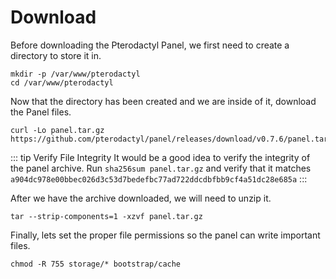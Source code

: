 # Download

Before downloading the Pterodactyl Panel, we first need to create a directory to store
it in.

```
mkdir -p /var/www/pterodactyl
cd /var/www/pterodactyl
```

Now that the directory has been created and we are inside of it, download the Panel files.

```
curl -Lo panel.tar.gz https://github.com/pterodactyl/panel/releases/download/v0.7.6/panel.tar.gz
```

::: tip Verify File Integrity
It would be a good idea to verify the integrity of the panel archive.  Run `sha256sum panel.tar.gz` and verify that it matches `a904dc978e00bbec026d3c53d7bedefbc77ad722ddcdbfbb9cf4a51dc28e685a`
:::

After we have the archive downloaded, we will need to unzip it.

```
tar --strip-components=1 -xzvf panel.tar.gz
```

Finally, lets set the proper file permissions so the panel can write important files.

```
chmod -R 755 storage/* bootstrap/cache
```
